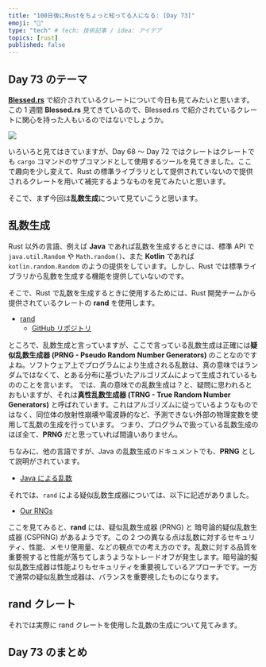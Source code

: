 ```yaml
---
title: "100日後にRustをちょっと知ってる人になる: [Day 73]"
emoji: "🦀"
type: "tech" # tech: 技術記事 / idea: アイデア
topics: [rust]
published: false
---
```

## Day 73 のテーマ

**[Blessed.rs](https://blessed.rs/crates)** で紹介されているクレートについて今日も見てみたいと思います。この 1 週間 **Blessed.rs** 見てきているので、Blessed.rs で紹介されているクレートに関心を持った人もいるのではないでしょうか。

![](https://storage.googleapis.com/zenn-user-upload/76cc64f215c6-20221129.png)

いろいろと見てはきていますが、Day 68 〜 Day 72 ではクレートはクレートでも `cargo` コマンドのサブコマンドとして使用するツールを見てきました。ここで趣向を少し変えて、Rust の標準ライブラリとして提供されていないので提供されるクレートを用いて補完するようなものを見てみたいと思います。

そこで、まず今回は**乱数生成**について見ていこうと思います。

## 乱数生成

Rust 以外の言語、例えば **Java** であれば乱数を生成するときには、標準 API で `java.util.Random` や `Math.random()`、また **Kotlin** であれば `kotlin.random.Random` のようの提供をしています。しかし、Rust では標準ライブラリから乱数を生成する機能を提供していないのです。

そこで、Rust で乱数を生成するときに使用するためには、Rust 開発チームから提供されているクレートの **rand** を使用します。

- [rand](https://docs.rs/rand/latest/rand/)
  - [GitHub リポジトリ](https://docs.rs/rand/latest/rand/)

ところで、乱数生成と言っていますが、ここで言っている乱数生成は正確には**疑似乱数生成器 (PRNG - Pseudo Random Number Generators)** のことなのですよね。ソフトウェア上でプログラムにより生成される乱数は、真の意味ではランダムではなくて、とある分布に基づいたアルゴリズムによって生成されているもののことを言います。
では、真の意味での乱数生成は？と、疑問に思われるとおもいますが、それは**真性乱数生成器 (TRNG - True Random Number Generators)** と呼ばれています。これはアルゴリズムに従っているようなものではなく、同位体の放射性崩壊や電波静的など、予測できない外部の物理変数を使用して乱数の生成を行っています。
つまり、プログラムで扱っている乱数生成のほぼ全て、**PRNG** だと思っていれば間違いありません。

ちなみに、他の言語ですが、Java の乱数生成のドキュメントでも、**PRNG** として説明がされています。

- [Java による乱数](https://docs.oracle.com/en/java/javase/17/core/pseudorandom-number-generators.html)

それでは、`rand` による疑似乱数生成器については、以下に記述がありました。

- [Our RNGs](https://rust-random.github.io/book/guide-seeding.html)

ここを見てみると、**rand** には、疑似乱数生成器 (PRNG) と 暗号論的疑似乱数生成器 (CSPRNG) があるようです。この 2 つの異なる点は乱数に対するセキュリティ、性能、メモリ使用量、などの観点での考え方のです。乱数に対する品質を重要視すると性能が落ちてしまうようなトレードオフが発生します。暗号論的擬似乱数生成器は性能よりもセキュリティを重要視しているアプローチです。一方で通常の疑似乱数生成器は、バランスを重要視したものになります。

## rand クレート

それでは実際に rand クレートを使用した乱数の生成について見てみます。

## Day 73 のまとめ
 